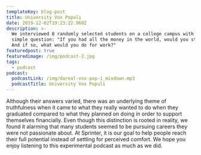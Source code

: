 ```yaml
---
templateKey: blog-post
title: University Vox Populi
date: 2019-12-02T19:23:22.960Z
description: >-
  We interviewed 8 randomly selected students on a college campus with one
  simple question: "If you had all the money in the world, would you still work?
  And if so, what would you do for work?"
featuredpost: true
featuredimage: /img/podcast-2.jpg
tags:
  - podcast
podcast:
  podcastLink: /img/dareal-vox-pop-1_mixdown.mp3
  podcastTitle: University Vox Populi
---
```

Although their answers varied, there was an underlying theme of truthfulness when it came to what they really wanted to do when they graduated compared to what they planned on doing in order to support themselves financially. Even though this distinction is rooted in reality, we found it alarming that many students seemed to be pursuing careers they were not passionate about. At Sprinter, it is our goal to help people reach their full potential instead of settling for perceived comfort. We hope you enjoy listening to this experimental podcast as much as we did.
